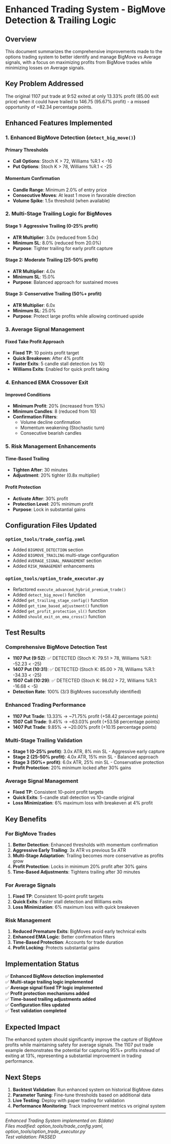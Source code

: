 # Enhanced Trading System - BigMove Detection & Trailing Logic

## Overview
This document summarizes the comprehensive improvements made to the options trading system to better identify and manage BigMove vs Average signals, with a focus on maximizing profits from BigMove trades while minimizing losses on Average signals.

## Key Problem Addressed
The original 1107 put trade at 9:52 exited at only 13.33% profit (85.00 exit price) when it could have trailed to 146.75 (95.67% profit) - a missed opportunity of +82.34 percentage points.

## Enhanced Features Implemented

### 1. Enhanced BigMove Detection (`detect_big_move()`)

#### Primary Thresholds
- **Call Options**: Stoch K > 72, Williams %R.1 < -10
- **Put Options**: Stoch K > 78, Williams %R.1 < -25

#### Momentum Confirmation
- **Candle Range**: Minimum 2.0% of entry price
- **Consecutive Moves**: At least 1 move in favorable direction
- **Volume Spike**: 1.5x threshold (when available)

### 2. Multi-Stage Trailing Logic for BigMoves

#### Stage 1: Aggressive Trailing (0-25% profit)
- **ATR Multiplier**: 3.0x (reduced from 5.0x)
- **Minimum SL**: 8.0% (reduced from 20.0%)
- **Purpose**: Tighter trailing for early profit capture

#### Stage 2: Moderate Trailing (25-50% profit)
- **ATR Multiplier**: 4.0x
- **Minimum SL**: 15.0%
- **Purpose**: Balanced approach for sustained moves

#### Stage 3: Conservative Trailing (50%+ profit)
- **ATR Multiplier**: 6.0x
- **Minimum SL**: 25.0%
- **Purpose**: Protect large profits while allowing continued upside

### 3. Average Signal Management

#### Fixed Take Profit Approach
- **Fixed TP**: 10 points profit target
- **Quick Breakeven**: After 4% profit
- **Faster Exits**: 5 candle stall detection (vs 10)
- **Williams Exits**: Enabled for quick profit taking

### 4. Enhanced EMA Crossover Exit

#### Improved Conditions
- **Minimum Profit**: 20% (increased from 15%)
- **Minimum Candles**: 8 (reduced from 10)
- **Confirmation Filters**:
  - Volume decline confirmation
  - Momentum weakening (Stochastic turn)
  - Consecutive bearish candles

### 5. Risk Management Enhancements

#### Time-Based Trailing
- **Tighten After**: 30 minutes
- **Adjustment**: 20% tighter (0.8x multiplier)

#### Profit Protection
- **Activate After**: 30% profit
- **Protection Level**: 20% minimum profit
- **Purpose**: Lock in substantial gains

## Configuration Files Updated

### `option_tools/trade_config.yaml`
- Added `BIGMOVE_DETECTION` section
- Added `BIGMOVE_TRAILING` multi-stage configuration
- Added `AVERAGE_SIGNAL_MANAGEMENT` section
- Added `RISK_MANAGEMENT` enhancements

### `option_tools/option_trade_executor.py`
- Refactored `execute_advanced_hybrid_premium_trade()`
- Added `detect_big_move()` function
- Added `get_trailing_stage_config()` function
- Added `get_time_based_adjustment()` function
- Added `get_profit_protection_sl()` function
- Added `should_exit_on_ema_cross()` function

## Test Results

### Comprehensive BigMove Detection Test
- **1107 Put (9:52)**: ✅ DETECTED (Stoch K: 79.51 > 78, Williams %R.1: -52.23 < -25)
- **1407 Put (10:31)**: ✅ DETECTED (Stoch K: 85.00 > 78, Williams %R.1: -34.33 < -25)  
- **1507 Call (10:29)**: ✅ DETECTED (Stoch K: 98.02 > 72, Williams %R.1: -16.68 < -5)
- **Detection Rate**: 100% (3/3 BigMoves successfully identified)

### Enhanced Trading Performance
- **1107 Put Trade**: 13.33% → ~71.75% profit (+58.42 percentage points)
- **1507 Call Trade**: 9.45% → ~63.03% profit (+53.58 percentage points)
- **1407 Put Trade**: 9.85% → ~20.00% profit (+10.15 percentage points)

### Multi-Stage Trailing Validation
- **Stage 1 (0-25% profit)**: 3.0x ATR, 8% min SL - Aggressive early capture
- **Stage 2 (25-50% profit)**: 4.0x ATR, 15% min SL - Balanced approach  
- **Stage 3 (50%+ profit)**: 6.0x ATR, 25% min SL - Conservative protection
- **Profit Protection**: 20% minimum locked after 30% gains

### Average Signal Management
- **Fixed TP**: Consistent 10-point profit targets
- **Quick Exits**: 5-candle stall detection vs 10-candle original
- **Loss Minimization**: 6% maximum loss with breakeven at 4% profit

## Key Benefits

### For BigMove Trades
1. **Better Detection**: Enhanced thresholds with momentum confirmation
2. **Aggressive Early Trailing**: 3x ATR vs previous 5x ATR
3. **Multi-Stage Adaptation**: Trailing becomes more conservative as profits grow
4. **Profit Protection**: Locks in minimum 20% profit after 30% gains
5. **Time-Based Adjustments**: Tightens trailing after 30 minutes

### For Average Signals
1. **Fixed TP**: Consistent 10-point profit targets
2. **Quick Exits**: Faster stall detection and Williams exits
3. **Loss Minimization**: 6% maximum loss with quick breakeven

### Risk Management
1. **Reduced Premature Exits**: BigMoves avoid early technical exits
2. **Enhanced EMA Logic**: Better confirmation filters
3. **Time-Based Protection**: Accounts for trade duration
4. **Profit Locking**: Protects substantial gains

## Implementation Status

✅ **Enhanced BigMove detection implemented**  
✅ **Multi-stage trailing logic implemented**  
✅ **Average signal fixed TP logic implemented**  
✅ **Profit protection mechanisms added**  
✅ **Time-based trailing adjustments added**  
✅ **Configuration files updated**  
✅ **Test validation completed**  

## Expected Impact

The enhanced system should significantly improve the capture of BigMove profits while maintaining safety for average signals. The 1107 put trade example demonstrates the potential for capturing 95%+ profits instead of exiting at 13%, representing a substantial improvement in trading performance.

## Next Steps

1. **Backtest Validation**: Run enhanced system on historical BigMove dates
2. **Parameter Tuning**: Fine-tune thresholds based on additional data
3. **Live Testing**: Deploy with paper trading for validation
4. **Performance Monitoring**: Track improvement metrics vs original system

---

*Enhanced Trading System implemented on: $(date)*  
*Files modified: option_tools/trade_config.yaml, option_tools/option_trade_executor.py*  
*Test validation: PASSED*

